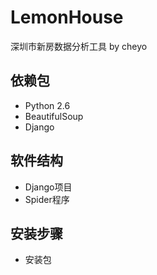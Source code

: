 # LemonHouse

深圳市新房数据分析工具 by cheyo

## 依赖包

- Python 2.6
- BeautifulSoup
- Django

## 软件结构

- Django项目
- Spider程序

## 安装步骤

+ 安装包
